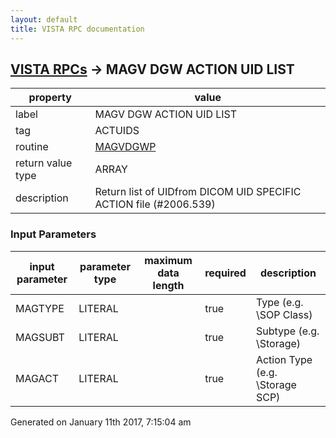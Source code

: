```yaml
---
layout: default
title: VISTA RPC documentation
---
```




## [VISTA RPCs](TableOfContent.md) &#8594; MAGV DGW ACTION UID LIST 

 property | value 
--- | --- 
 label | MAGV DGW ACTION UID LIST
 tag | ACTUIDS
 routine | [MAGVDGWP](http://code.osehra.org/dox/Routine_MAGVDGWP_source.html)
 return value type | ARRAY
 description | Return list of UIDfrom DICOM UID SPECIFIC ACTION file (#2006.539)

### Input Parameters

| input parameter | parameter type | maximum data length | required | description | 
| --- | --- | --- | --- | --- | 
| MAGTYPE | LITERAL |  | true | Type (e.g. \SOP Class\) | 
| MAGSUBT | LITERAL |  | true | Subtype (e.g. \Storage\) | 
| MAGACT | LITERAL |  | true | Action Type (e.g. \Storage SCP\) | 




 Generated on January 11th 2017, 7:15:04 am